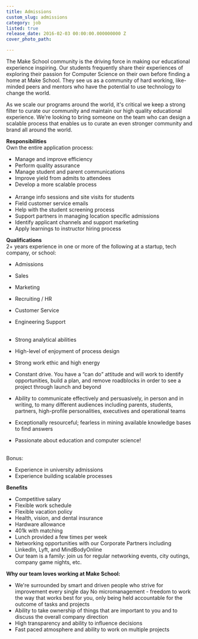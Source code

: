 ```yaml
---
title: Admissions
custom_slug: admissions
category: job
listed: true
release_date: 2016-02-03 00:00:00.000000000 Z
cover_photo_path: 

---
```

The Make School community is the driving force in making our educational experience inspiring. Our students frequently share their experiences of exploring their passion for Computer Science on their own before finding a home at Make School. They see us as a community of hard working, like-minded peers and mentors who have the potential to use technology to change the world.

As we scale our programs around the world, it's critical we keep a strong filter to curate our community and maintain our high quality educational experience. We're looking to bring someone on the team who can design a scalable process that enables us to curate an even stronger community and brand all around the world.

**Responsibilities**
<br>Own the entire application process:

- Manage and improve efficiency 
- Perform quality assurance
- Manage student and parent communications
- Improve yield from admits to attendees
- Develop a more scalable process
<br><br>
- Arrange info sessions and site visits for students
- Field customer service emails
- Help with the student screening process
- Support partners in managing location specific admissions 
- Identify applicant channels and support marketing
- Apply learnings to instructor hiring process


**Qualifications**
<br>2+ years experience in one or more of the following at a startup, tech company, or school:

- Admissions
- Sales
- Marketing
- Recruiting / HR
- Customer Service
- Engineering Support
<br><br>

- Strong analytical abilities
- High-level of enjoyment of process design
- Strong work ethic and high energy
- Constant drive. You have a “can do” attitude and will work to identify opportunities, build a plan, and remove roadblocks in order to see a project through launch and beyond
- Ability to communicate effectively and persuasively, in person and in writing, to many different audiences including parents, students, partners, high-profile personalities, executives and operational teams
- Exceptionally resourceful; fearless in mining available knowledge bases to find answers
- Passionate about education and computer science!
<br><br>

Bonus:

- Experience in university admissions
- Experience building scalable processes

**Benefits**

- Competitive salary
- Flexible work schedule
- Flexible vacation policy
- Health, vision, and dental insurance
- Hardware allowance
- 401k with matching
- Lunch provided a few times per week 
- Networking opportunities with our Corporate Partners including LinkedIn, Lyft, and MindBodyOnline
- Our team is a family: join us for regular networking events, city outings, company game nights, etc.

**Why our team loves working at Make School:**

- We're surrounded by smart and driven people who strive for improvement every single day
 No micromanagement - freedom to work the way that works best for you, only being held accountable for the outcome of tasks and projects
- Ability to take ownership of things that are important to you and to discuss the overall company direction
- High transparency and ability to influence decisions
- Fast paced atmosphere and ability to work on multiple projects